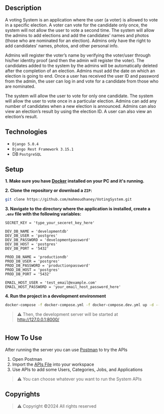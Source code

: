 ## Description
A voting System is an application where the user (a voter) is allowed to vote in a specific election. A voter can vote for the candidate only once, the system will not allow the user to vote a second time. 
The system will allow the admins to add elections and add the candidates’ names and photos (those who are nominated for an election). Admins only have the right to add candidates’ names, photos, and other personal info.

Admins will register the voter’s name by verifying the voter/user through his/her identity proof (and then the admin will register the voter). The candidates added to the system by the admins will be automatically deleted after the completion of an election. 
Admins must add the date on which an election is going to end. Once a user has received the user ID and password from the admin, the user can log in and vote for a candidate from those who are nominated.

The system will allow the user to vote for only one candidate. The system will allow the user to vote once in a particular election. Admins can add any number of candidates when a new election is announced. 
Admins can also view an election’s result by using the election ID. A user can also view an election’s result.

## Technologies
- `Django 5.0.4`
- `Django Rest Framework 3.15.1`
- DB `PostgreSQL`

## Setup
**1. Make sure you have [Docker](https://www.docker.com/) installed on your PC and it's running.**

**2. Clone the repository or download a `ZIP`:**
```bash
git clone https://github.com/mahmoudhaney/VotingSystem.git

```

**3. Navigate to the directory where the application is installed, create a `.env` file with the following variables:**
```
SECRET_KEY = 'type_your_seceret_key_here'

DEV_DB_NAME = 'developmentdb'
DEV_DB_USER = 'postgres'
DEV_DB_PASSWORD = 'developmentpassword'
DEV_DB_HOST = 'postgres'
DEV_DB_PORT = '5432'

PROD_DB_NAME = 'productiondb'
PROD_DB_USER = 'postgres'
PROD_DB_PASSWORD = 'productionpassword'
PROD_DB_HOST = 'postgres'
PROD_DB_PORT = '5432'

EMAIL_HOST_USER = 'test_email@example.com'
EMAIL_HOST_PASSWORD = 'your_email_host_password_here'
```

**4. Run the project in a development environment**
```bash
docker-compose -f docker-compose.yml -f docker-compose.dev.yml up -d --build

```

> ⚠ Then, the development server will be started at http://127.0.0.1:8000/

#

## How To Use
After running the server you can use [Postman](https://www.postman.com/downloads/) to try the APIs
1. Open Postman
2. Import the [APIs File](VotingSystem.postman_collection.json) into your workspace
3. Use APIs to add some Users, Categories, Jobs, and Applications

> ⚠ You can choose whatever you want to run the System APIs

## Copyrights
> ⚠ Copyright ©2024 All rights reserved

